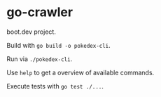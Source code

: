 # go-crawler 

boot.dev project. 

Build with `go build -o pokedex-cli`.

Run via `./pokedex-cli`.

Use `help` to get a overview of available commands.

Execute tests with `go test ./...`.